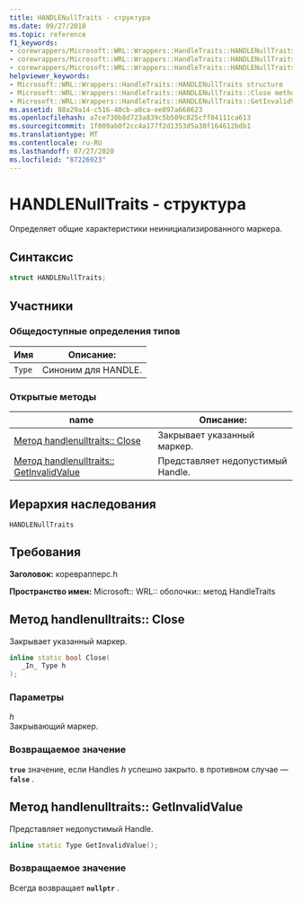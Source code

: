```yaml
---
title: HANDLENullTraits - структура
ms.date: 09/27/2018
ms.topic: reference
f1_keywords:
- corewrappers/Microsoft::WRL::Wrappers::HandleTraits::HANDLENullTraits
- corewrappers/Microsoft::WRL::Wrappers::HandleTraits::HANDLENullTraits::Close
- corewrappers/Microsoft::WRL::Wrappers::HandleTraits::HANDLENullTraits::GetInvalidValue
helpviewer_keywords:
- Microsoft::WRL::Wrappers::HandleTraits::HANDLENullTraits structure
- Microsoft::WRL::Wrappers::HandleTraits::HANDLENullTraits::Close method
- Microsoft::WRL::Wrappers::HandleTraits::HANDLENullTraits::GetInvalidValue method
ms.assetid: 88a29a14-c516-40cb-a0ca-ee897a668623
ms.openlocfilehash: a7ce730b8d723a839c5b509c825cff84111ca613
ms.sourcegitcommit: 1f009ab0f2cc4a177f2d1353d5a38f164612bdb1
ms.translationtype: MT
ms.contentlocale: ru-RU
ms.lasthandoff: 07/27/2020
ms.locfileid: "87226923"
---
```

# <a name="handlenulltraits-structure"></a>HANDLENullTraits - структура

Определяет общие характеристики неинициализированного маркера.

## <a name="syntax"></a>Синтаксис

```cpp
struct HANDLENullTraits;
```

## <a name="members"></a>Участники

### <a name="public-typedefs"></a>Общедоступные определения типов

Имя   | Описание:
------ | ---------------------
`Type` | Синоним для HANDLE.

### <a name="public-methods"></a>Открытые методы

name                                                  | Описание:
----------------------------------------------------- | -----------------------------
[Метод handlenulltraits:: Close](#close)                     | Закрывает указанный маркер.
[Метод handlenulltraits:: GetInvalidValue](#getinvalidvalue) | Представляет недопустимый Handle.

## <a name="inheritance-hierarchy"></a>Иерархия наследования

`HANDLENullTraits`

## <a name="requirements"></a>Требования

**Заголовок:** кореврапперс.h

**Пространство имен:** Microsoft:: WRL:: оболочки:: метод HandleTraits

## <a name="handlenulltraitsclose"></a><a name="close"></a>Метод handlenulltraits:: Close

Закрывает указанный маркер.

```cpp
inline static bool Close(
   _In_ Type h
);
```

### <a name="parameters"></a>Параметры

*h*<br/>
Закрывающий маркер.

### <a name="return-value"></a>Возвращаемое значение

**`true`** значение, если Handles *h* успешно закрыто. в противном случае — **`false`** .

## <a name="handlenulltraitsgetinvalidvalue"></a><a name="getinvalidvalue"></a>Метод handlenulltraits:: GetInvalidValue

Представляет недопустимый Handle.

```cpp
inline static Type GetInvalidValue();
```

### <a name="return-value"></a>Возвращаемое значение

Всегда возвращает **`nullptr`** .
